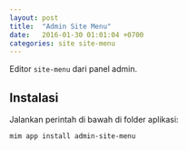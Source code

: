 ```yaml
---
layout: post
title:  "Admin Site Menu"
date:   2016-01-30 01:01:04 +0700
categories: site site-menu
---
```


Editor `site-menu` dari panel admin.

## Instalasi

Jalankan perintah di bawah di folder aplikasi:

```
mim app install admin-site-menu
```
